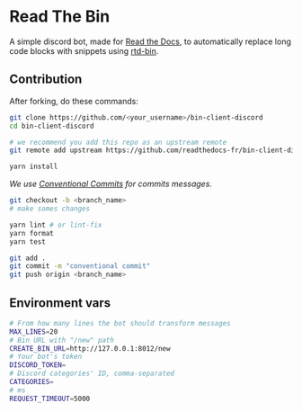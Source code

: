 # Read The Bin

A simple discord bot, made for [Read the Docs](https://readthedocs-fr.github.io), to automatically replace long code
blocks with snippets using [rtd-bin](https://github.com/readthedocs-fr/bin).

## Contribution

After forking, do these commands:

```sh
git clone https://github.com/<your_username>/bin-client-discord
cd bin-client-discord

# we recommend you add this repo as an upstream remote
git remote add upstream https://github.com/readthedocs-fr/bin-client-discord

yarn install
```

_We use [Conventional Commits](https://www.conventionalcommits.org/en/v1.0.0/) for commits messages._

```sh
git checkout -b <branch_name>
# make somes changes

yarn lint # or lint-fix
yarn format
yarn test

git add .
git commit -m "conventional commit"
git push origin <branch_name>
```

## Environment vars

```sh
# From how many lines the bot should transform messages
MAX_LINES=20
# Bin URL with "/new" path
CREATE_BIN_URL=http://127.0.0.1:8012/new
# Your bot's token
DISCORD_TOKEN=
# Discord categories' ID, comma-separated
CATEGORIES=
# ms
REQUEST_TIMEOUT=5000
```

